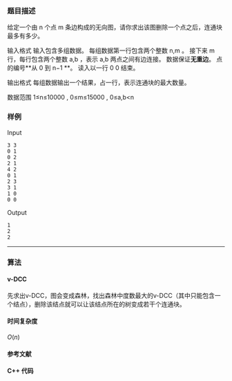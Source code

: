 ### 题目描述

给定一个由  n  个点  m  条边构成的无向图，请你求出该图删除一个点之后，连通块最多有多少。

输入格式
输入包含多组数据。
每组数据第一行包含两个整数  n,m 。
接下来  m  行，每行包含两个整数  a,b ，表示  a,b  两点之间有边连接。
数据保证**无重边**。
点的编号**从  0  到  n−1 **。
读入以一行  0 0  结束。

输出格式
每组数据输出一个结果，占一行，表示连通块的最大数量。

数据范围
1≤n≤10000 ,
0≤m≤15000 ,
0≤a,b<n 


### 样例

Input

```
3 3
0 1
0 2
2 1
4 2
0 1
2 3
3 1
1 0
0 0
```

Output

```
1
2
2
```

----------

### 算法
#### v-DCC

先求出v-DCC，图会变成森林，找出森林中度数最大的v-DCC（其中只能包含一个结点），删除该结点就可以让该结点所在的树变成若干个连通块。


#### 时间复杂度

$O(n)$

#### 参考文献

#### C++ 代码

``` cpp

```